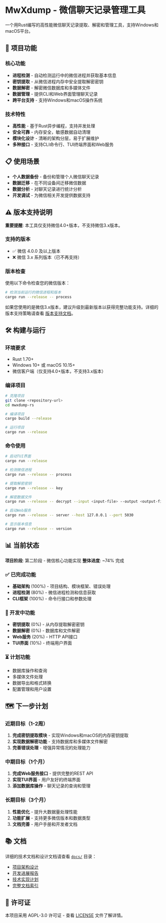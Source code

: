 # MwXdump - 微信聊天记录管理工具

一个用Rust编写的高性能微信聊天记录提取、解密和管理工具，支持Windows和macOS平台。

## 🚀 项目功能

### 核心功能
- **进程检测** - 自动检测运行中的微信进程并获取基本信息
- **密钥提取** - 从微信进程内存中安全提取解密密钥
- **数据解密** - 解密微信数据库和多媒体文件
- **数据管理** - 提供CLI和Web界面管理聊天记录
- **跨平台支持** - 支持Windows和macOS操作系统

### 技术特性
- **高性能** - 基于Rust异步编程，支持并发处理
- **安全可靠** - 内存安全，敏感数据自动清理
- **模块化设计** - 清晰的架构分层，易于扩展维护
- **多种接口** - 支持CLI命令行、TUI终端界面和Web服务

## 📋 使用场景

- **个人数据备份** - 备份和管理个人微信聊天记录
- **数据迁移** - 在不同设备间迁移微信数据
- **数据分析** - 对聊天记录进行统计分析
- **开发调试** - 为微信相关开发提供数据支持

## ⚠️ 版本支持说明

**重要提醒**: 本工具仅支持微信4.0+版本，不支持微信3.x版本。

### 支持的版本
- ✅ 微信 4.0.0 及以上版本
- ❌ 微信 3.x 系列版本（已不再支持）

### 版本检查
使用以下命令检查您的微信版本：
```bash
# 检测当前运行的微信进程和版本
cargo run --release -- process
```

如果您使用的是微信3.x版本，建议升级到最新版本以获得完整功能支持。详细的版本支持策略请查看 [版本支持文档](./docs/version-support-policy.md)。

## 🛠️ 构建与运行

### 环境要求
- Rust 1.70+
- Windows 10+ 或 macOS 10.15+
- 微信客户端（仅支持4.0+版本，不支持3.x版本）

### 编译项目
```bash
# 克隆项目
git clone <repository-url>
cd mwxdump-rs

# 编译项目
cargo build --release

# 运行项目
cargo run --release
```

### 命令使用
```bash
# 启动TUI界面
cargo run --release

# 检测微信进程
cargo run --release -- process

# 提取解密密钥
cargo run --release -- key

# 解密数据文件
cargo run --release -- decrypt --input <input-file> --output <output-file>

# 启动Web服务
cargo run --release -- server --host 127.0.0.1 --port 5030

# 显示版本信息
cargo run --release -- version
```

## 📊 当前状态

**项目阶段**: 第二阶段 - 微信核心功能实现
**整体进度**: ~74% 完成

### ✅ 已完成功能
- **基础架构** (100%) - 项目结构、模块框架、错误处理
- **进程检测** (80%) - 微信进程检测和信息获取
- **CLI框架** (100%) - 命令行接口和参数处理

### 🚧 开发中功能
- **密钥提取** (0%) - 从内存提取解密密钥
- **数据解密** (0%) - 数据库和文件解密
- **Web服务** (20%) - HTTP API接口
- **TUI界面** (10%) - 终端用户界面

### ⏳ 计划功能
- 数据库操作和查询
- 多媒体文件处理
- 数据导出和格式转换
- 配置管理和用户设置

## 🗺️ 下一步计划

### 近期目标（1-2周）
1. **完成密钥提取模块** - 实现Windows和macOS的内存密钥提取
2. **实现数据解密功能** - 支持数据库和多媒体文件解密
3. **完善错误处理** - 增强异常情况的处理能力

### 中期目标（1个月）
1. **完成Web服务接口** - 提供完整的REST API
2. **实现TUI界面** - 用户友好的终端界面
3. **添加数据库操作** - 聊天记录的查询和管理

### 长期目标（3个月）
1. **性能优化** - 提升大数据量处理性能
2. **功能扩展** - 支持更多微信版本和数据类型
3. **文档完善** - 用户手册和开发者文档

## 📚 文档

详细的技术文档和设计文档请查看 [`docs/`](./docs/) 目录：
- [项目架构设计](./docs/architecture-design.md)
- [开发进展报告](./docs/milestone-report.md)
- [技术实现计划](./docs/phase2-plan.md)
- [完整文档索引](./docs/README.md)

## 📄 许可证

本项目采用 AGPL-3.0 许可证 - 查看 [LICENSE](LICENSE) 文件了解详情。